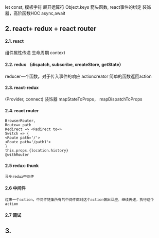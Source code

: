 let const, 
模板字符
展开运算符
Object.keys
箭头函数, react事件的绑定
装饰器，高阶函数HOC
async,await

## 2. react+ redux + react router
#### 2.1. react 
组件属性传递 生命周期 context 
#### 2.2. redux （dispatch, subscribe, createStore, getState）
reducer一个函数，对于传入事件的响应
actioncreator 简单的函数返回action
#### 2.3. react-redux 
(Provider, connect) 装饰器 mapStateToProps， mapDispatchToProps
#### 2.4. react router 
	BrowserRouter, 
	Route=> path
	Redirect => <Redirect to=>
	Switch => {
	<Route path='/'>
	<Route path='/path1'>
	}
    this.props.{location.history}
    @withRouter
#### 2.5 redux-thunk
    异步redux中间件
#### 2.6 中间件
    过来一个action，中间件链条所有的中间件都对这个action做出回应，继续传递，执行这个action
#### 2.7 调试
## 3. 